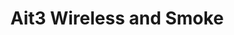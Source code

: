 ---
title: "Ait3 Wireless and Smoke"
url: /university-city/ait3-wireless-and-smoke/
shop: E-Zigaretten
---